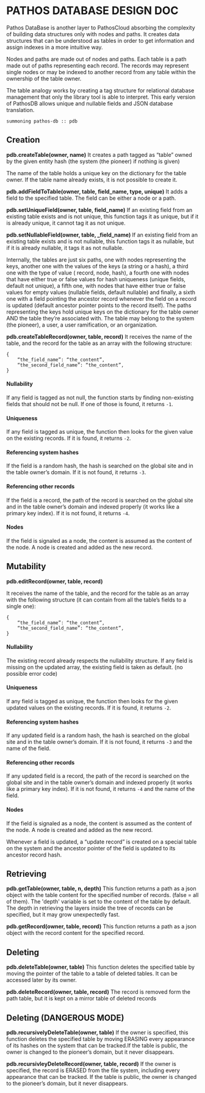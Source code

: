 # PATHOS DATABASE DESIGN DOC

Pathos DataBase is another layer to PathosCloud absorbing the complexity of building data structures only with nodes and paths. It creates data structures that can be understood as tables in order to get information and assign indexes in a more intuitive way.

Nodes and paths are made out of nodes and paths. Each table is a path made out of paths representing each record. The records may represent single nodes or may be indexed to another record from any table within the ownership of the table owner.

The table analogy works by creating a tag structure for relational database management that only the library tool is able to interpret. This early version of PathosDB allows unique and nullable fields and JSON database translation.

`summoning pathos-db :: pdb`

## Creation


**pdb.createTable(__owner__, __name__)**
It creates a path tagged as “table” owned by the given entity hash (the system (the pioneer) if nothing is given)

The name of the table holds a unique key on the dictionary for the table owner. If the table name already exists, it is not possible to create it.


**pdb.addFieldToTable(__owner__, __table__, __field_name__, __type__, __unique__)**
It adds a field to the specified table. The field can be either a node or a path.


**pdb.setUniqueField(__owner__, __table__, __field_name__)**
If an existing field from an existing table exists and is not unique, this function tags it as unique, but if it is already unique, it cannot tag it as not unique.


**pdb.setNullableField(__owner__, __table__, ___field_name__)**
If an existing field from an existing table exists and is not nullable, this function tags it as nullable, but if it is already nullable, it tags it as not nullable.

Internally, the tables are just six paths, one with nodes representing the keys, another one with the values of the keys (a string or a hash), a third one with the type of value ( record, node, hash), a fourth one with nodes that have either true or false values for hash uniqueness (unique fields, default not unique), a fifth one, with nodes that have either true or false values for empty values (nullable fields, default nullable) and finally, a sixth one with a field pointing the ancestor record whenever the field on a record is updated (default ancestor pointer points to the record itself). The paths representing the keys hold unique keys on the dictionary for the table owner AND the table they’re associated with. The table may belong to the system (the pioneer), a user, a user ramification, or an organization.


**pdb.createTableRecord(__owner__, __table__, __record__)**
It receives the name of the table, and the record for the table as an array with the following structure:
```
{
    “the_field_name”: “the_content”,
    “the_second_field_name”: “the_content”,
}
```

#### Nullability
If any field is tagged as not null, the function starts by finding non-existing fields that should not be null. If one of those is found, it returns `-1`.

#### Uniqueness
If any field is tagged as unique, the function then looks for the given value on the existing records. If it is found, it returns `-2`.

#### Referencing system hashes
If the field is a random hash, the hash is searched on the global site and in the table owner’s domain. If it is not found, it returns `-3`.

#### Referencing other records
If the field is a record, the path of the record is searched on the global site and in the table owner’s domain and indexed properly (it works like a primary key index). If it is not found, it returns `-4`.

#### Nodes
If the field is signaled as a node, the content is assumed as the content of the node. A node is created and added as the new record.


## Mutability

**pdb.editRecord(__owner__, __table__, __record__)**

It receives the name of the table, and the record for the table as an array with the following structure (it can contain from all the table’s fields to a single one):
```
{
    “the_field_name”: “the_content”,
    “the_second_field_name”: “the_content”,
}
```

#### Nullability
The existing record already respects the nullability structure. If any field is missing on the updated array, the existing field is taken as default. (no possible error code)


#### Uniqueness
If any field is tagged as unique, the function then looks for the given updated values on the existing records. If it is found, it returns `-2`.


#### Referencing system hashes
If any updated field is a random hash, the hash is searched on the global site and in the table owner’s domain. If it is not found, it returns `-3` and the name of the field.


#### Referencing other records
If any updated field is a record, the path of the record is searched on the global site and in the table owner’s domain and indexed properly (it works like a primary key index). If it is not found, it returns `-4` and the name of the field.


#### Nodes
If the field is signaled as a node, the content is assumed as the content of the node. A node is created and added as the new record.


Whenever a field is updated, a “update record” is created on a special table on the system and the ancestor pointer of the field is updated to its ancestor record hash.

## Retrieving

**pdb.getTable(__owner__, __table__, __n__, __depth__)**
This function returns a path as a json object with the table content for the specified number of records. (false = all of them). The 'depth' variable is set to the content of the table by default. The depth in retrieving the layers inside the tree of records can be specified, but it may grow unexpectedly fast.

**pdb.getRecord(__owner__, __table__, __record__)**
This function returns a path as a json object with the record content for the specified record.

## Deleting
**pdb.deleteTable(__owner__, __table__)**
This function deletes the specified table by moving the pointer of the table to a table of deleted tables. It can be accessed later by its owner.

**pdb.deleteRecord(__owner__, __table__, __record__)**
The record is removed form the path table, but it is kept on a mirror table of deleted records

## Deleting (DANGEROUS MODE)

**pdb.recursivelyDeleteTable(__owner__, __table__)**
If the owner is specified, this function deletes the specified table by moving ERASING every appearance of its hashes on the system that can be tracked.If the table is public, the owner is changed to the pioneer’s domain, but it never disappears.

**pdb.recursivleyDeleteRecord(__owner__, __table__, __record__)**
If the owner is specified, the record is ERASED from the file system, including every appearance that can be tracked. If the table is public, the owner is changed to the pioneer’s domain, but it never disappears.

